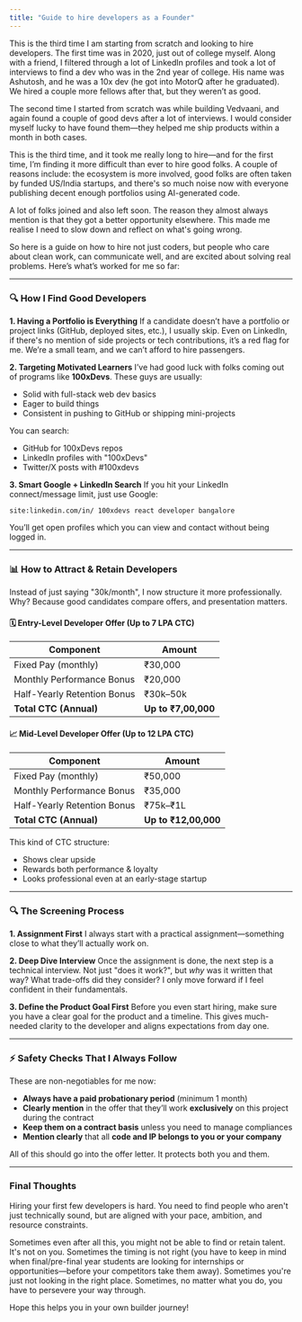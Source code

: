```yaml
---
title: "Guide to hire developers as a Founder"
---
```



This is the third time I am starting from scratch and looking to hire developers. The first time was in 2020, just out of college myself. Along with a friend, I filtered through a lot of LinkedIn profiles and took a lot of interviews to find a dev who was in the 2nd year of college. His name was Ashutosh, and he was a 10x dev (he got into MotorQ after he graduated). We hired a couple more fellows after that, but they weren’t as good.

The second time I started from scratch was while building Vedvaani, and again found a couple of good devs after a lot of interviews. I would consider myself lucky to have found them—they helped me ship products within a month in both cases.

This is the third time, and it took me really long to hire—and for the first time, I’m finding it more difficult than ever to hire good folks. A couple of reasons include: the ecosystem is more involved, good folks are often taken by funded US/India startups, and there's so much noise now with everyone publishing decent enough portfolios using AI-generated code.

A lot of folks joined and also left soon. The reason they almost always mention is that they got a better opportunity elsewhere. This made me realise I need to slow down and reflect on what's going wrong.

So here is a guide on how to hire not just coders, but people who care about clean work, can communicate well, and are excited about solving real problems. Here’s what’s worked for me so far:

---

### 🔍 How I Find Good Developers

**1. Having a Portfolio is Everything**
If a candidate doesn’t have a portfolio or project links (GitHub, deployed sites, etc.), I usually skip. Even on LinkedIn, if there's no mention of side projects or tech contributions, it’s a red flag for me. We’re a small team, and we can’t afford to hire passengers.

**2. Targeting Motivated Learners**
I’ve had good luck with folks coming out of programs like **100xDevs**. These guys are usually:

* Solid with full-stack web dev basics
* Eager to build things
* Consistent in pushing to GitHub or shipping mini-projects

You can search:

* GitHub for 100xDevs repos
* LinkedIn profiles with "100xDevs"
* Twitter/X posts with #100xdevs

**3. Smart Google + LinkedIn Search**
If you hit your LinkedIn connect/message limit, just use Google:

```
site:linkedin.com/in/ 100xdevs react developer bangalore
```

You’ll get open profiles which you can view and contact without being logged in.

---

### 📊 How to Attract & Retain Developers

Instead of just saying "30k/month", I now structure it more professionally. Why? Because good candidates compare offers, and presentation matters.

#### 🗓 Entry-Level Developer Offer (Up to 7 LPA CTC)

| Component                   | Amount              |
| --------------------------- | ------------------- |
| Fixed Pay (monthly)         | ₹30,000             |
| Monthly Performance Bonus   | ₹20,000             |
| Half-Yearly Retention Bonus | ₹30k–50k            |
| **Total CTC (Annual)**      | **Up to ₹7,00,000** |

#### 📈 Mid-Level Developer Offer (Up to 12 LPA CTC)

| Component                   | Amount               |
| --------------------------- | -------------------- |
| Fixed Pay (monthly)         | ₹50,000              |
| Monthly Performance Bonus   | ₹35,000              |
| Half-Yearly Retention Bonus | ₹75k–₹1L             |
| **Total CTC (Annual)**      | **Up to ₹12,00,000** |

This kind of CTC structure:

* Shows clear upside
* Rewards both performance & loyalty
* Looks professional even at an early-stage startup

---

### 🔍 The Screening Process

**1. Assignment First**
I always start with a practical assignment—something close to what they’ll actually work on.

**2. Deep Dive Interview**
Once the assignment is done, the next step is a technical interview. Not just "does it work?", but *why* was it written that way? What trade-offs did they consider? I only move forward if I feel confident in their fundamentals.

**3. Define the Product Goal First**
Before you even start hiring, make sure you have a clear goal for the product and a timeline. This gives much-needed clarity to the developer and aligns expectations from day one.

---

### ⚡ Safety Checks That I Always Follow

These are non-negotiables for me now:

* **Always have a paid probationary period** (minimum 1 month)
* **Clearly mention** in the offer that they’ll work **exclusively** on this project during the contract
* **Keep them on a contract basis** unless you need to manage compliances
* **Mention clearly** that all **code and IP belongs to you or your company**

All of this should go into the offer letter. It protects both you and them.

---

### Final Thoughts

Hiring your first few developers is hard. You need to find people who aren't just technically sound, but are aligned with your pace, ambition, and resource constraints.

Sometimes even after all this, you might not be able to find or retain talent. It's not on you. Sometimes the timing is not right (you have to keep in mind when final/pre-final year students are looking for internships or opportunities—before your competitors take them away). Sometimes you're just not looking in the right place. Sometimes, no matter what you do, you have to persevere your way through.

Hope this helps you in your own builder journey!
